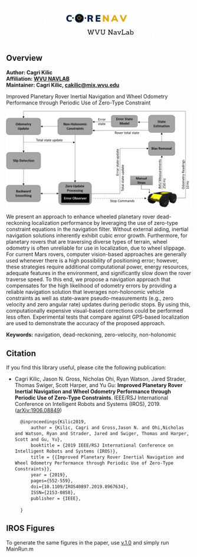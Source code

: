 <p align="center">
<img alt="Architecture" src="core_navigation_demos/doc/corenav4.gif" width="300">
</p>

## Overview

**Author: Cagri Kilic<br />
Affiliation: [WVU NAVLAB](https://navigationlab.wvu.edu/)<br />
Maintainer: Cagri Kilic, cakilic@mix.wvu.edu**

Improved Planetary Rover Inertial Navigation and Wheel Odometry Performance through Periodic Use of Zero-Type Constraint

<p align="center">
<img alt="Architecture" src="core_navigation_demos/doc/architecturev2.jpg" width="700">
</p>

We present an approach to enhance wheeled planetary rover dead-reckoning localization performance by leveraging the use of zero-type constraint equations in the navigation filter. Without external aiding, inertial navigation solutions inherently exhibit cubic error growth. Furthermore, for planetary rovers that are traversing diverse types of terrain, wheel odometry is often unreliable for use in localization, due to wheel slippage. For current Mars rovers, computer vision-based approaches are generally used whenever there is a high possibility of positioning error; however, these strategies require additional computational power, energy resources, adequate features in the environment, and significantly slow down the rover traverse speed. To this end, we propose a navigation approach that compensates for the high likelihood of odometry errors by providing a reliable navigation solution that leverages non-holonomic vehicle constraints as well as state-aware pseudo-measurements (e.g., zero velocity and zero angular rate) updates during periodic stops. By using this, computationally expensive visual-based corrections could be performed less often. Experimental tests that compare against GPS-based localization are used to demonstrate the accuracy of the proposed approach.


**Keywords:** navigation, dead-reckoning, zero-velocity, non-holonomic


## Citation

If you find this library useful, please cite the following publication:

* Cagri Kilic, Jason N. Gross, Nicholas Ohi, Ryan Watson, Jared Strader, Thomas Swiger, Scott Harper, and Yu Gu: **Improved Planetary Rover Inertial Navigation and Wheel Odometry Performance through Periodic Use of Zero-Type Constraints**. IEEE/RSJ International Conference on Intelligent Robots and Systems (IROS), 2019. ([arXiv:1906.08849](https://arxiv.org/pdf/1906.08849.pdf))

        @inproceedings{Kilic2019,
            author = {Kilic, Cagri and Gross,Jason N. and Ohi,Nicholas and Watson, Ryan and Strader, Jared and Swiger, Thomas and Harper, Scott and Gu, Yu},
            booktitle = {2019 IEEE/RSJ International Conference on Intelligent Robots and Systems (IROS)},
            title = {{Improved Planetary Rover Inertial Navigation and Wheel Odometry Performance through Periodic Use of Zero-Type Constraints}},
            year = {2019},
            pages={552-559},
            doi={10.1109/IROS40897.2019.8967634},
            ISSN={2153-0858}, 
            publisher = {IEEE},
            
        }


## IROS Figures

To generate the same figures in the paper, use [v.1.0](https://github.com/wvu-navLab/CLN/tree/v1.0) and simply run MainRun.m
